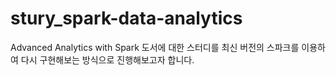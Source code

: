 # stury_spark-data-analytics
Advanced Analytics with Spark 도서에 대한 스터디를 최신 버전의 스파크를 이용하여 다시 구현해보는 방식으로 진행해보고자 합니다.
